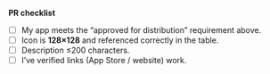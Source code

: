 **PR checklist**
- [ ] My app meets the “approved for distribution” requirement above.  
- [ ] Icon is **128×128** and referenced correctly in the table.  
- [ ] Description ≤200 characters.  
- [ ] I’ve verified links (App Store / website) work.
